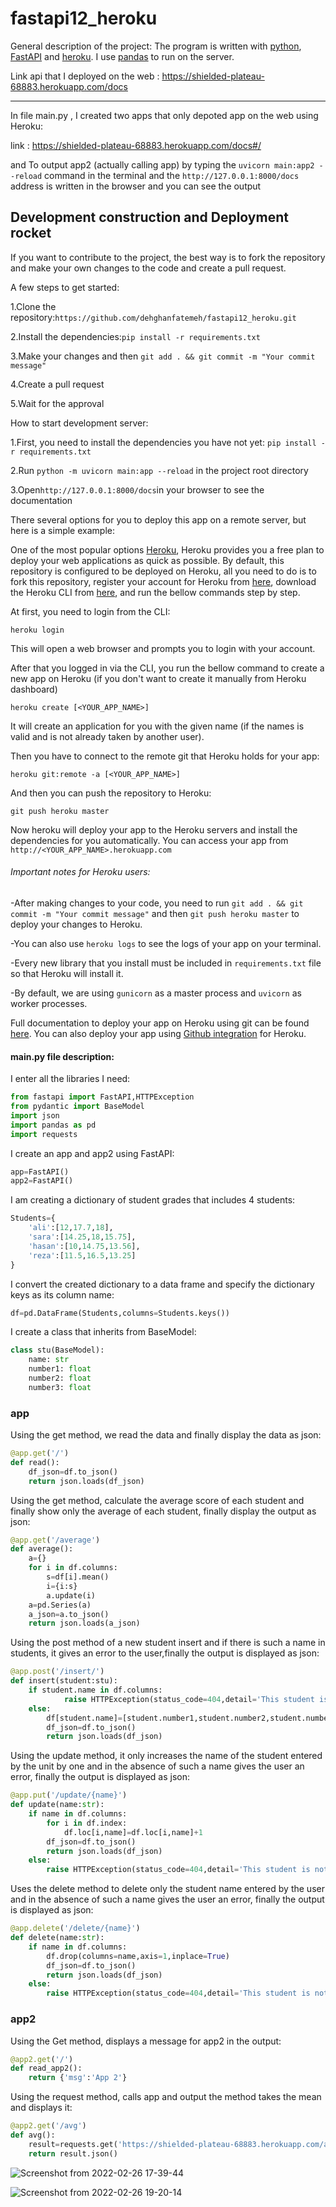 # fastapi12_heroku
General description of the project:
The program is written with [python](https://www.python.org/), [FastAPI](https://fastapi.tiangolo.com/) and [heroku](https://id.heroku.com/login). I use [pandas](https://pandas.pydata.org/pandas-docs/stable/user_guide/10min.html) to run on the server.


Link api that I deployed on the web : https://shielded-plateau-68883.herokuapp.com/docs

-------------------------------------

In file main.py , I created two apps that only depoted app on the web using Heroku:

link : https://shielded-plateau-68883.herokuapp.com/docs#/

and To output app2 (actually calling app) by typing the `uvicorn main:app2 --reload` command in the terminal
and the `http://127.0.0.1:8000/docs` address is written in the browser and you can see the output 




## Development construction and Deployment rocket
If you want to contribute to the project, the best way is to fork the repository and make your own changes to the code and create a pull request.

A few steps to get started:

1.Clone the repository:`https://github.com/dehghanfatemeh/fastapi12_heroku.git`

2.Install the dependencies:`pip install -r requirements.txt`

3.Make your changes and then `git add . && git commit -m "Your commit message"`

4.Create a pull request

5.Wait for the approval


How to start development server:

1.First, you need to install the dependencies you have not yet: `pip install -r requirements.txt`

2.Run `python -m uvicorn main:app --reload` in the project root directory

3.Open`http://127.0.0.1:8000/docs`in your browser to see the documentation


There several options for you to deploy this app on a remote server, but here is a simple example:

One of the most popular options [Heroku](https://id.heroku.com/login), Heroku provides you a free plan to deploy your web applications as quick as possible. By default, this repository is configured to be deployed on Heroku, all you need to do is to fork this repository, register your account for Heroku from [here](https://signup.heroku.com/login), download the Heroku CLI from [here](https://devcenter.heroku.com/articles/heroku-cli#download-and-install), and run the bellow commands step by step.


At first, you need to login from the CLI:
```
heroku login
```

This will open a web browser and prompts you to login with your account.

After that you logged in via the CLI, you run the bellow command to create a new app on Heroku (if you don't want to create it manually from Heroku dashboard)
```
heroku create [<YOUR_APP_NAME>]
```
It will create an application for you with the given name (if the names is valid and is not already taken by another user).


Then you have to connect to the remote git that Heroku holds for your app:
```
heroku git:remote -a [<YOUR_APP_NAME>]
```

And then you can push the repository to Heroku:
```
git push heroku master
```
Now heroku will deploy your app to the Heroku servers and install the dependencies for you automatically. You can access your app from `http://<YOUR_APP_NAME>.herokuapp.com`


###### Important notes for Heroku users:

-After making changes to your code, you need to run `git add . && git commit -m "Your commit message"` and then `git push heroku master` to deploy your changes to Heroku.

-You can also use `heroku logs` to see the logs of your app on your terminal.

-Every new library that you install must be included in `requirements.txt`  file so that Heroku will install it.

-By default, we are using `gunicorn` as a master process and `uvicorn` as worker processes.

Full documentation to deploy your app on Heroku using git can be found [here](https://devcenter.heroku.com/articles/git). You can also deploy your app using [Github integration](https://devcenter.heroku.com/articles/github-integration) for Heroku.


#### main.py file description:


I enter all the libraries I need:
```python
from fastapi import FastAPI,HTTPException
from pydantic import BaseModel
import json
import pandas as pd
import requests
```



I create an app and app2 using FastAPI:
```python
app=FastAPI()
app2=FastAPI()
```



I am creating a dictionary of student grades that includes 4 students:
```python
Students={
    'ali':[12,17.7,18],
    'sara':[14.25,18,15.75],
    'hasan':[10,14.75,13.56],
    'reza':[11.5,16.5,13.25]
}
```



I convert the created dictionary to a data frame and specify the dictionary keys as its column name:
```python
df=pd.DataFrame(Students,columns=Students.keys())
```



I create a class that inherits from BaseModel:
```python
class stu(BaseModel):
    name: str
    number1: float
    number2: float
    number3: float
 ```


### app 

Using the get method, we read the data and finally display the data as json:
```python
@app.get('/')
def read():
    df_json=df.to_json()
    return json.loads(df_json)
```



Using the get method, calculate the average score of each student and finally show only the average of each student, finally display the output as json:
```python
@app.get('/average')
def average():
    a={}
    for i in df.columns:
        s=df[i].mean()
        i={i:s}
        a.update(i)
    a=pd.Series(a)
    a_json=a.to_json()
    return json.loads(a_json)
```



Using the post method of a new student insert and if there is such a name in students, it gives an error to the user,finally the output is displayed as json:
```python
@app.post('/insert/')
def insert(student:stu):
    if student.name in df.columns:
            raise HTTPException(status_code=404,detail='This student is available')
    else:    
        df[student.name]=[student.number1,student.number2,student.number3]
        df_json=df.to_json()
        return json.loads(df_json)
```



Using the update method, it only increases the name of the student entered by the unit by one and in the absence of such a name gives the user an error,
finally the output is displayed as json:
```python
@app.put('/update/{name}')
def update(name:str):
    if name in df.columns:
        for i in df.index:
            df.loc[i,name]=df.loc[i,name]+1        
        df_json=df.to_json()
        return json.loads(df_json)
    else:
        raise HTTPException(status_code=404,detail='This student is not available')
```



Uses the delete method to delete only the student name entered by the user and in the absence of such a name gives the user an error,
finally the output is displayed as json:
```python 
@app.delete('/delete/{name}')
def delete(name:str):
    if name in df.columns:
        df.drop(columns=name,axis=1,inplace=True)
        df_json=df.to_json()
        return json.loads(df_json)
    else:
        raise HTTPException(status_code=404,detail='This student is not available')
```
### app2

Using the Get method, displays a message for app2 in the output:
```python
@app2.get('/')
def read_app2():
    return {'msg':'App 2'}
```

Using the request method, calls app and output the method takes the mean and displays it:
```python
@app2.get('/avg')
def avg():
    result=requests.get('https://shielded-plateau-68883.herokuapp.com/average')
    return result.json()
```





![Screenshot from 2022-02-26 17-39-44](https://user-images.githubusercontent.com/85554333/155850358-65e919b6-2873-4d24-8a28-4b0f3baef3a4.png)




![Screenshot from 2022-02-26 19-20-14](https://user-images.githubusercontent.com/85554333/155850434-5806e944-ce21-4881-9001-a8d087a9124d.png)





